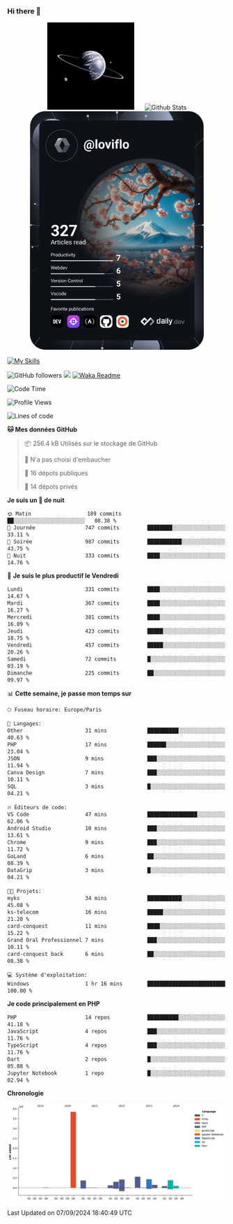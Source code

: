 ### Hi there 👋

<p align="center">
  <img src="https://github.com/Loviflo/Loviflo/blob/main/img/portrait.jpg" alt="Loviflo" height="200" style="margin-right: 20px"/>
  <img src="https://github-readme-stats.vercel.app/api?username=Loviflo&show_icons=true&theme=graywhite" alt="Github Stats" />
  <a href="https://app.daily.dev/loviflo"><img src="https://github.com/loviflo/loviflo/blob/main/devcard.svg" width="400" alt="Loviflo's Dev Card"/></a>
</p>

[![My Skills](https://skillicons.dev/icons?i=php,laravel,symfony,dotnet,cs,nodejs,mysql,postgres,js,ts,html,css,sass,angular,react,electron,docker,webpack,vscode,figma,git,github,gitlab,nginx,postman&perline=5)](https://skillicons.dev)

![GitHub followers](https://img.shields.io/github/followers/Loviflo?label=Follow&style=social)
![](https://visitor-badge.glitch.me/badge?page_id=Loviflo.Loviflo)
[![Waka Readme](https://github.com/Loviflo/Loviflo/actions/workflows/update-stats.yml/badge.svg)](https://github.com/Loviflo/Loviflo/actions/workflows/update-stats.yml)

<!--START_SECTION:waka-->
![Code Time](http://img.shields.io/badge/Code%20Time-2%2C349%20hrs%2047%20mins-blue)

![Profile Views](http://img.shields.io/badge/Vues%20du%20profil-0-blue)

![Lines of code](https://img.shields.io/badge/Depuis%20Hello%20World%2C%20j%27ai%20%C3%A9crit-6.7%20million%20Lignes%20de%20code-blue)

**🐱 Mes données GitHub** 

> 📦 256.4 kB Utilisés sur le stockage de GitHub 
 > 
> 🚫 N'a pas choisi d'embaucher
 > 
> 📜 16 dépots publiques 
 > 
> 🔑 14 dépots privés 
 > 
**Je suis un 🦉 de nuit** 

```text
🌞 Matin                  189 commits         ██░░░░░░░░░░░░░░░░░░░░░░░   08.38 % 
🌆 Journée                747 commits         ████████░░░░░░░░░░░░░░░░░   33.11 % 
🌃 Soirée                 987 commits         ███████████░░░░░░░░░░░░░░   43.75 % 
🌙 Nuit                   333 commits         ████░░░░░░░░░░░░░░░░░░░░░   14.76 % 
```
📅 **Je suis le plus productif le Vendredi** 

```text
Lundi                    331 commits         ████░░░░░░░░░░░░░░░░░░░░░   14.67 % 
Mardi                    367 commits         ████░░░░░░░░░░░░░░░░░░░░░   16.27 % 
Mercredi                 381 commits         ████░░░░░░░░░░░░░░░░░░░░░   16.89 % 
Jeudi                    423 commits         █████░░░░░░░░░░░░░░░░░░░░   18.75 % 
Vendredi                 457 commits         █████░░░░░░░░░░░░░░░░░░░░   20.26 % 
Samedi                   72 commits          █░░░░░░░░░░░░░░░░░░░░░░░░   03.19 % 
Dimanche                 225 commits         ██░░░░░░░░░░░░░░░░░░░░░░░   09.97 % 
```


📊 **Cette semaine, je passe mon temps sur** 

```text
🕑︎ Fuseau horaire: Europe/Paris

💬 Langages: 
Other                    31 mins             ██████████░░░░░░░░░░░░░░░   40.63 % 
PHP                      17 mins             ██████░░░░░░░░░░░░░░░░░░░   23.04 % 
JSON                     9 mins              ███░░░░░░░░░░░░░░░░░░░░░░   11.94 % 
Canva Design             7 mins              ███░░░░░░░░░░░░░░░░░░░░░░   10.11 % 
SQL                      3 mins              █░░░░░░░░░░░░░░░░░░░░░░░░   04.21 % 

🔥 Éditeurs de code: 
VS Code                  47 mins             ████████████████░░░░░░░░░   62.06 % 
Android Studio           10 mins             ███░░░░░░░░░░░░░░░░░░░░░░   13.61 % 
Chrome                   9 mins              ███░░░░░░░░░░░░░░░░░░░░░░   11.72 % 
GoLand                   6 mins              ██░░░░░░░░░░░░░░░░░░░░░░░   08.39 % 
DataGrip                 3 mins              █░░░░░░░░░░░░░░░░░░░░░░░░   04.21 % 

🐱‍💻 Projets: 
myks                     34 mins             ███████████░░░░░░░░░░░░░░   45.08 % 
ks-telecom               16 mins             █████░░░░░░░░░░░░░░░░░░░░   21.20 % 
card-conquest            11 mins             ████░░░░░░░░░░░░░░░░░░░░░   15.22 % 
Grand Oral Professionnel 7 mins              ███░░░░░░░░░░░░░░░░░░░░░░   10.11 % 
card-conquest back       6 mins              ██░░░░░░░░░░░░░░░░░░░░░░░   08.38 % 

💻 Système d'exploitation: 
Windows                  1 hr 16 mins        █████████████████████████   100.00 % 
```

**Je code principalement en PHP** 

```text
PHP                      14 repos            ██████████░░░░░░░░░░░░░░░   41.18 % 
JavaScript               4 repos             ███░░░░░░░░░░░░░░░░░░░░░░   11.76 % 
TypeScript               4 repos             ███░░░░░░░░░░░░░░░░░░░░░░   11.76 % 
Dart                     2 repos             █░░░░░░░░░░░░░░░░░░░░░░░░   05.88 % 
Jupyter Notebook         1 repo              █░░░░░░░░░░░░░░░░░░░░░░░░   02.94 % 
```



**Chronologie**

![Lines of Code chart](https://raw.githubusercontent.com/Loviflo/Loviflo/main/assets/bar_graph.png)


 Last Updated on 07/09/2024 18:40:49 UTC
<!--END_SECTION:waka-->
